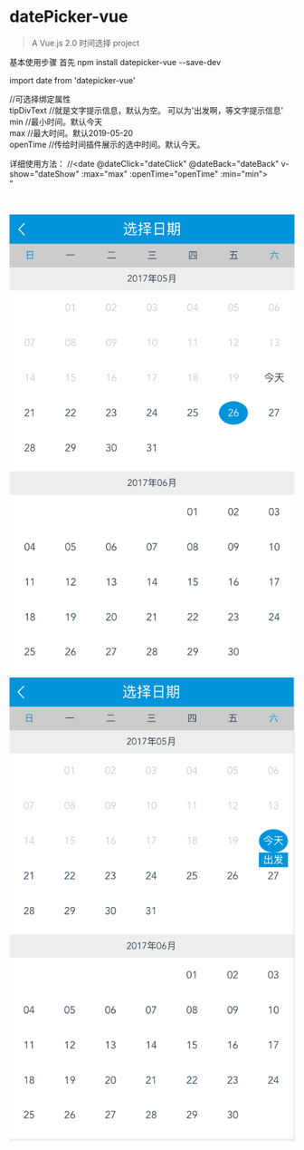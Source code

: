# datePicker-vue

> A Vue.js 2.0  时间选择 project

基本使用步骤
首先
npm install datepicker-vue --save-dev

import date from 'datepicker-vue'

//可选择绑定属性<br/>
tipDivText  //就是文字提示信息，默认为空。 可以为'出发啊，等文字提示信息'<br/>
min         //最小时间。默认今天<br/>
max         //最大时间。默认2019-05-20<br/>
openTime    //传给时间插件展示的选中时间。默认今天。<br/>



详细使用方法：
//<date @dateClick="dateClick" @dateBack="dateBack" v-show="dateShow" :max="max" :openTime="openTime" :min="min"></date><br/>”


<script><br/>
  import date from 'datepicker-vue'<br/>
  export default {<br/>
  data () {<br/>
    return {<br/>
      dateShow:false,<br/>
      min:'2017-05-20',//最小时间  默认为当前时间  可以不绑定这个属性，但是一定不能为空。要为yyyy-mm-dd格式<br/>
      max:"2018-09-11",//最大时间  不能比当前时间小  要为yyyy-mm-dd格式<br/>
      dateTime:'',//选中的时间<br/>
    }<br/>
  },<br/>
  components:{<br/>
    date<br/>
  },<br/>
  methods:{<br/>
    dateBack(){//时间插件返回按钮事件<br/>
      this.dateShow = false;<br/>
    },<br/>
    dateClick(msg){//时间插件传给当前页面的时间事件<br/>
      this.dateShow = false;<br/>
      this.dateTime = msg;<br/>
    },<br/>
  },<br/>
  computed:{<br/>
    openTime(){//这是传给时间插件的展示时间。return的这个时间最好保存在vuex中。不然显示的都是今天<br/>
      return this.dateTime //this.$store.state.dateTime<br/>
    }<br/>
  }<br/>

}<br/>
</script><br/>


![效果图](./img/show1.png)
![效果图](./img/show2.png)

